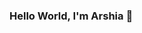 ### Hello World, I'm Arshia 👋
<!--
**arshiacerd/arshiacerd** is a ✨ _special_ ✨ repository because its `README.md` (this file) appears on your GitHub profile.

Here are some ideas to get you started:

- 🔭 I’m currently working on my course- 🌱 
- 👯 I’m looking to collaborate on an open source
-
-
-->
